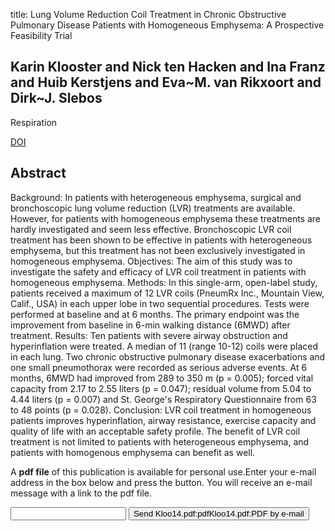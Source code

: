 title: Lung Volume Reduction Coil Treatment in Chronic Obstructive Pulmonary Disease Patients with Homogeneous Emphysema: A Prospective Feasibility Trial

## Karin Klooster and Nick ten Hacken and Ina Franz and Huib Kerstjens and Eva~M. van Rikxoort and Dirk~J. Slebos
Respiration

<a href="https://doi.org/10.1159/000362522">DOI</a>

## Abstract
Background: In patients with heterogeneous emphysema, surgical and bronchoscopic lung volume reduction (LVR) treatments are available. However, for patients with homogeneous emphysema these treatments are hardly investigated and seem less effective. Bronchoscopic LVR coil treatment has been shown to be effective in patients with heterogeneous emphysema, but this treatment has not been exclusively investigated in homogeneous emphysema. Objectives: The aim of this study was to investigate the safety and efficacy of LVR coil treatment in patients with homogeneous emphysema. Methods: In this single-arm, open-label study, patients received a maximum of 12 LVR coils (PneumRx Inc., Mountain View, Calif., USA) in each upper lobe in two sequential procedures. Tests were performed at baseline and at 6 months. The primary endpoint was the improvement from baseline in 6-min walking distance (6MWD) after treatment. Results: Ten patients with severe airway obstruction and hyperinflation were treated. A median of 11 (range 10-12) coils were placed in each lung. Two chronic obstructive pulmonary disease exacerbations and one small pneumothorax were recorded as serious adverse events. At 6 months, 6MWD had improved from 289 to 350 m (p = 0.005); forced vital capacity from 2.17 to 2.55 liters (p = 0.047); residual volume from 5.04 to 4.44 liters (p = 0.007) and St. George's Respiratory Questionnaire from 63 to 48 points (p = 0.028). Conclusion: LVR coil treatment in homogeneous patients improves hyperinflation, airway resistance, exercise capacity and quality of life with an acceptable safety profile. The benefit of LVR coil treatment is not limited to patients with heterogeneous emphysema, and patients with homogenous emphysema can benefit as well.

A <b>pdf file</b> of this publication is available for personal use.Enter your e-mail address in the box below and press the button. You will receive an e-mail message with a link to the pdf file.
<form action="sender.php">  <input type="text" name="email">  <input type="submit" value="Send Kloo14.pdf:pdfKloo14.pdf:PDF by e-mail"></form>